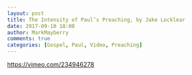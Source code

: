 ```yaml
---
layout: post
title: The Intensity of Paul’s Preaching, by Jake Locklear
date: 2017-09-10 18:00
author: MarkMayberry
comments: true
categories: [Gospel, Paul, Video, Preaching]
---
```

https://vimeo.com/234946278

